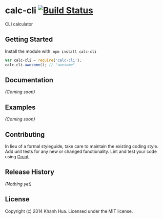 # calc-cli [![Build Status](https://secure.travis-ci.org/khanhhua/calc-cli.png?branch=master)](http://travis-ci.org/khanhhua/calc-cli)

CLI calculator

## Getting Started
Install the module with: `npm install calc-cli`

```javascript
var calc-cli = require('calc-cli');
calc-cli.awesome(); // "awesome"
```

## Documentation
_(Coming soon)_

## Examples
_(Coming soon)_

## Contributing
In lieu of a formal styleguide, take care to maintain the existing coding style. Add unit tests for any new or changed functionality. Lint and test your code using [Grunt](http://gruntjs.com/).

## Release History
_(Nothing yet)_

## License
Copyright (c) 2014 Khanh Hua. Licensed under the MIT license.